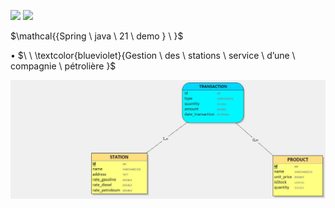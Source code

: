 ![](https://img.shields.io/badge/Spring_boot_3-blueviolet?style=for-the-badge)
![](https://img.shields.io/badge/Java_17-yellow?style=for-the-badge)

$\mathcal{{Spring \ java \ 21 \ demo } \ \}$

• $\ \ \textcolor{blueviolet}{Gestion  \ des  \ stations  \ service  \ d’une  \ compagnie  \ pétrolière  }$  


![MCD](mcd.jpg)
